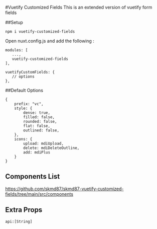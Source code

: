 #Vuetify Customized Fields
This is an extended version of vuetify form fields


##Setup
 ```
 npm i vuetify-customized-fields
 ```

 Open nuxt.config.js and add the following :
 ```
modules: [
    ...,
    vuetify-customized-fields
],

vuetifyCustomFields: {
    // options
},
 ```


##Default Options
```
{
	prefix: "vc",
	style: {
		dense: true,
		filled: false,
		rounded: false,
		flat: false,
		outlined: false,
	},
	icons: {
		upload: mdiUpload,
		delete: mdiDeleteOutline,
		add: mdiPlus
	}
}
```
## Components List
https://github.com/skmd87/skmd87-vuetify-customized-fields/tree/main/src/components


## Extra Props
```api:[String]```